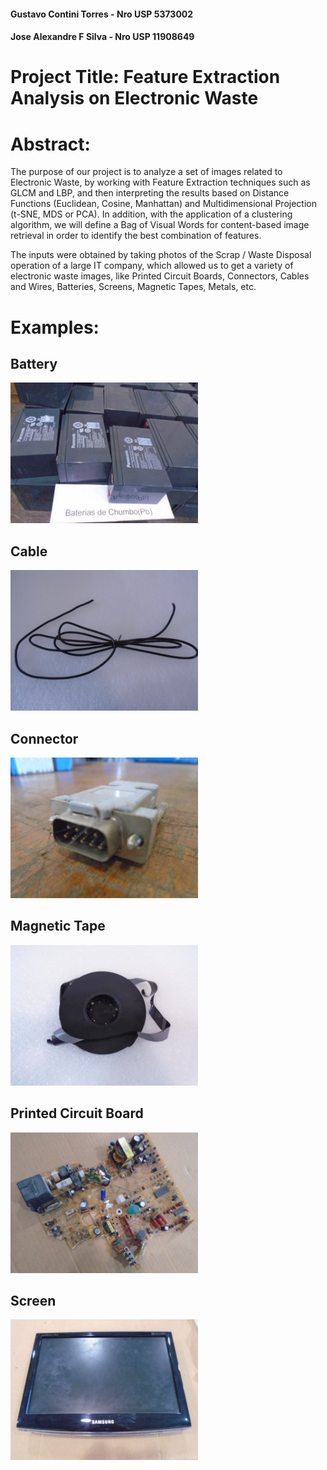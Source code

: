 #### Gustavo Contini Torres - Nro USP 5373002
#### Jose Alexandre F Silva - Nro USP 11908649
#
# Project Title: Feature Extraction Analysis on Electronic Waste
#
# Abstract: 
The purpose of our project is to analyze a set of images related to Electronic Waste, by working with Feature Extraction techniques such as GLCM and LBP, and then interpreting the results based on Distance Functions (Euclidean, Cosine, Manhattan) and Multidimensional Projection (t-SNE, MDS or PCA). In addition, with the application of a clustering algorithm, we will define a Bag of Visual Words for content-based image retrieval in order to identify the best combination of features.

The inputs were obtained by taking photos of the Scrap / Waste Disposal operation of a large IT company, which allowed us to get a variety of electronic waste images, like Printed Circuit Boards, Connectors, Cables and Wires, Batteries, Screens, Magnetic Tapes, Metals, etc.

# Examples:

## Battery
<img src="https://github.com/josealexandre-mecai/img-processing-2022/blob/main/images/Battery100.jpg" width="300">

## Cable
<img src="https://github.com/josealexandre-mecai/img-processing-2022/blob/main/images/Cable%20and%20Wire41.jpg" width="300">

## Connector
<img src="https://github.com/josealexandre-mecai/img-processing-2022/blob/main/images/Connector4.jpg" width="300">

## Magnetic Tape
<img src="https://github.com/josealexandre-mecai/img-processing-2022/blob/main/images/Magnetic%20Tape8.jpg" width="300">

## Printed Circuit Board
<img src="https://github.com/josealexandre-mecai/img-processing-2022/blob/main/images/Printed%20Circuit%20Board139.JPG" width="300">

## Screen
<img src="https://github.com/josealexandre-mecai/img-processing-2022/blob/main/images/Tube%20and%20Screen33.jpg" width="300">

